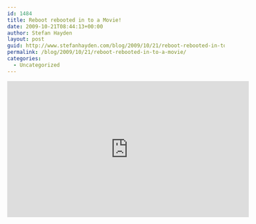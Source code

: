 ```yaml
---
id: 1484
title: Reboot rebooted in to a Movie!
date: 2009-10-21T08:44:13+00:00
author: Stefan Hayden
layout: post
guid: http://www.stefanhayden.com/blog/2009/10/21/reboot-rebooted-in-to-a-movie/
permalink: /blog/2009/10/21/reboot-rebooted-in-to-a-movie/
categories:
  - Uncategorized
---
```

<iframe width="560" height="315" src="https://www.youtube.com/embed/zscrv7OJ3TU&color1=0xb1b1b1&color2=0xcfcfcf&hl=en&feature=player_embedded&fs=1" title="YouTube video player" frameborder="0" allow="accelerometer; autoplay; clipboard-write; encrypted-media; gyroscope; picture-in-picture" allowfullscreen></iframe>